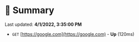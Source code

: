 # 📖 Summary
Last updated: **4/1/2022, 3:35:00 PM**

- `GET` [https://google.com](https://google.com) - **Up** (120ms)
